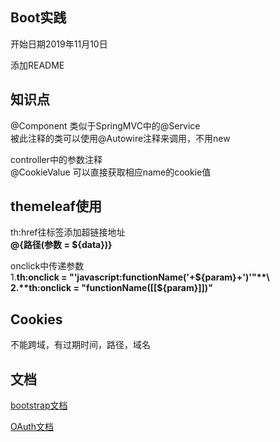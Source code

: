## Boot实践
开始日期2019年11月10日

添加README

## 知识点

@Component
类似于SpringMVC中的@Service\
被此注释的类可以使用@Autowire注释来调用，不用new

controller中的参数注释\
@CookieValue
可以直接获取相应name的cookie值

## themeleaf使用

th:href往标签添加超链接地址\
**@{路径(参数 = ${data})}**

onclick中传递参数\
1.**th:onclick = "'javascript:functionName('+${param}+')'"**\
2.**th:onclick = "functionName([[${param}]])"**
## Cookies

不能跨域，有过期时间，路径，域名

## 文档
[bootstrap文档](https://v3.bootcss.com/components/) 

[OAuth文档](https://developer.github.com/apps/building-oauth-apps/authorizing-oauth-apps/)
